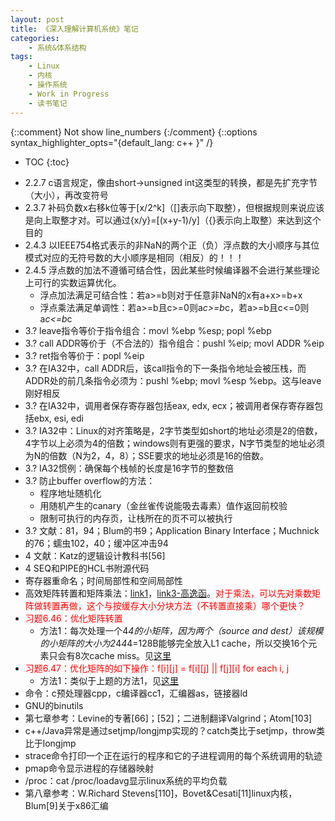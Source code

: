```yaml
---
layout: post
title: 《深入理解计算机系统》笔记
categories:
    - 系统&体系结构
tags:
    - Linux
    - 内核
    - 操作系统
    - Work in Progress
    - 读书笔记
---
```


{::comment} Not show line_numbers {:/comment}
{::options syntax_highlighter_opts="{default_lang: c++ \}" /}

* TOC
{:toc}

- 2.2.7 c语言规定，像由short→unsigned int这类型的转换，都是先扩充字节（大小），再改变符号
- 2.3.7 补码负数x右移k位等于[x/2^k]（[]表示向下取整），但根据规则来说应该是向上取整才对。可以通过{x/y}=[(x+y-1)/y]（{}表示向上取整）来达到这个目的
- 2.4.3 以IEEE754格式表示的非NaN的两个正（负）浮点数的大小顺序与其位模式对应的无符号数的大小顺序是相同（相反）的！！！
- 2.4.5 浮点数的加法不遵循可结合性，因此某些时候编译器不会进行某些理论上可行的实数运算优化。
  - 浮点加法满足可结合性：若a>=b则对于任意非NaN的x有a+x>=b+x
  - 浮点乘法满足单调性：若a>=b且c>=0则a*c>=b*c，若a>=b且c<=0则a*c<=b*c
- 3.? leave指令等价于指令组合：movl %ebp %esp; popl %ebp
- 3.? call ADDR等价于（不合法的）指令组合：pushl %eip; movl ADDR %eip
- 3.? ret指令等价于：popl %eip
- 3.? 在IA32中，call ADDR后，该call指令的下一条指令地址会被压栈，而ADDR处的前几条指令必须为：pushl %ebp; movl %esp %ebp。这与leave刚好相反
- 3.? 在IA32中，调用者保存寄存器包括eax, edx, ecx；被调用者保存寄存器包括ebx, esi, edi
- 3.? IA32中：Linux的对齐策略是，2字节类型如short的地址必须是2的倍数，4字节以上必须为4的倍数；windows则有更强的要求，N字节类型的地址必须为N的倍数（N为2，4，8）；SSE要求的地址必须是16的倍数。
- 3.? IA32惯例：确保每个栈帧的长度是16字节的整数倍
- 3.? 防止buffer overflow的方法：
  - 程序地址随机化
  - 用随机产生的canary（金丝雀传说能吸去毒素）值作返回前校验
  - 限制可执行的内存页，让栈所在的页不可以被执行
- 3.? 文献：81，94；Blum的书9；Application Binary Interface；Muchnick的76；蠕虫102，40；缓冲区冲击94
- 4 文献：Katz的逻辑设计教科书[56]
- 4 SEQ和PIPE的HCL书附源代码
- 寄存器重命名；时间局部性和空间局部性
- 高效矩阵转置和矩阵乘法：[link1](http://edisonx.pixnet.net/blog/post/91005914-%5Bc%E8%AA%9E%E8%A8%80%E6%95%B8%E5%80%BC%E5%88%86%E6%9E%90%5D-%E7%9F%A9%E9%99%A3%E4%B9%98%E6%B3%95-%3C-cache-block-%3E)，[link3-高逸函](http://fanhq666.blog.163.com/blog/static/8194342620115127329901/)。<span style="color: red">对于乘法，可以先对乘数矩阵做转置再做，这个与按缓存大小分块方法（不转置直接乘）哪个更快？</span>
- <span style="color: red">习题6.46：优化矩阵转置</span>
  - 方法1：每次处理一个4*4的小矩阵，因为两个（source and dest）该规模的小矩阵的大小为2*4*4*4=128B能够完全放入L1 cache，所以交换16个元素只会有8次cache miss。见[这里](http://blog.csdn.net/yang_f_k/article/details/9499359)
- <span style="color: red">习题6.47：优化矩阵的如下操作：f[i][j] = f[i][j] || f[j][i] for each i, j</span>
  - 方法1：类似于上题的方法1，见[这里](http://blog.csdn.net/yang_f_k/article/details/9500225)
- 命令：c预处理器cpp，c编译器cc1，汇编器as，链接器ld
- GNU的binutils
- 第七章参考：Levine的专著[66]；[52]；二进制翻译Valgrind；Atom[103]
- c++/Java异常是通过setjmp/longjmp实现的？catch类比于setjmp，throw类比于longjmp
- strace命令打印一个正在运行的程序和它的子进程调用的每个系统调用的轨迹
- pmap命令显示进程的存储器映射
- /proc：cat /proc/loadavg显示linux系统的平均负载
- 第八章参考：W.Richard Stevens[110]，Bovet&Cesati[11]linux内核，Blum[9]关于x86汇编

